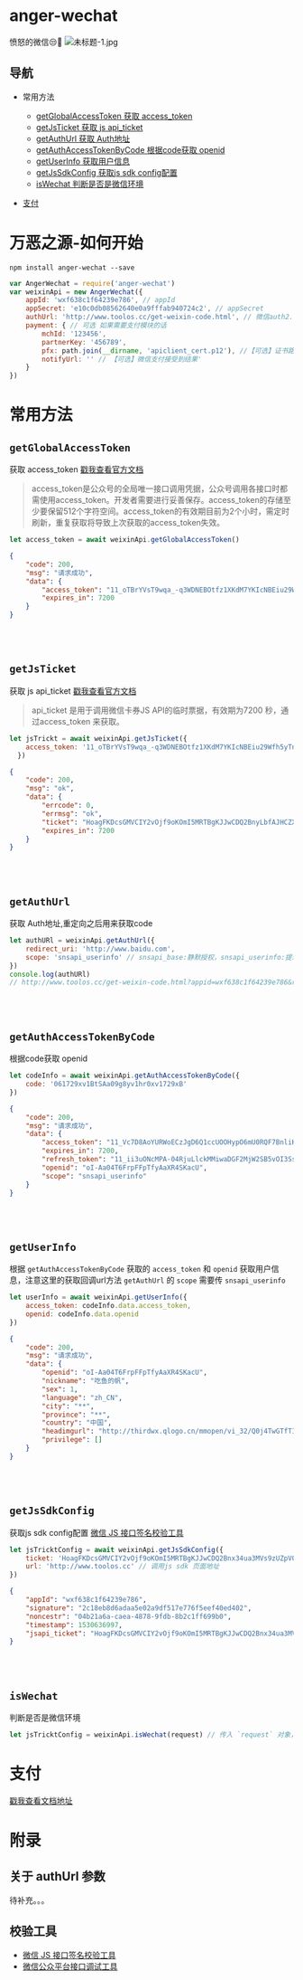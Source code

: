 # anger-wechat
愤怒的微信😒🐷
![未标题-1.jpg](https://i.loli.net/2018/07/03/5b3b089da8d52.jpg)

## 导航
* 常用方法
  * <a href="#getGlobalAccessToken">getGlobalAccessToken 获取 access_token</a>
  * <a href="#getJsTicket">getJsTicket 获取 js api_ticket</a>
  * <a href="#getAuthUrl">getAuthUrl 获取 Auth地址</a>
  * <a href="#getAuthAccessTokenByCode">getAuthAccessTokenByCode 根据code获取 openid</a>
  * <a href="#getUserInfo">getUserInfo 获取用户信息</a>
  * <a href="#getJsSdkConfig">getJsSdkConfig 获取js sdk config配置</a>
  * <a href="#isWechat">isWechat 判断是否是微信环境</a>
  
* <a href="https://github.com/Jon-Millent/anger-wechat/blob/master/pay.MD">支付</a>

# 万恶之源-如何开始
`npm install anger-wechat --save`

```javascript
var AngerWechat = require('anger-wechat')
var weixinApi = new AngerWechat({
    appId: 'wxf638c1f64239e786', // appId
    appSecret: 'e10c0db08562640e0a9fffab940724c2', // appSecret
    authUrl: 'http://www.toolos.cc/get-weixin-code.html', // 微信auth2.0授权公共页面
    payment: { // 可选 如果需要支付模块的话
        mchId: '123456',
        partnerKey: '456789',
        pfx: path.join(__dirname, 'apiclient_cert.p12'), //【可选】证书路径，不传大多接口掉不了
        notifyUrl: '' // 【可选】微信支付接受到结果'
    }
})
```
# 常用方法
## `getGlobalAccessToken`  
获取 access_token <a href="https://mp.weixin.qq.com/wiki?t=resource/res_main&id=mp1421140183">戳我查看官方文档</a>
> access_token是公众号的全局唯一接口调用凭据，公众号调用各接口时都需使用access_token。开发者需要进行妥善保存。access_token的存储至少要保留512个字符空间。access_token的有效期目前为2个小时，需定时刷新，重复获取将导致上次获取的access_token失效。

```js
let access_token = await weixinApi.getGlobalAccessToken()
```

```json
{ 
	"code": 200,
	"msg": "请求成功",
	"data": { 
		"access_token": "11_oTBrYVsT9wqa_-q3WDNEBOtfz1XKdM7YKIcNBEiu29Wfh5yTnlqaj5W0hMuxZ7C9FlY7CxD0RjR35V1ik1M3Nyi5QENcgFKhh0gYoBnAXEQ2oV93sVtO7IRqhh1kd9QLG8fwyA3vFRdifpJCOVLgAGAVCS",
		"expires_in": 7200 
	} 
}
```  
<br>
<br>


## `getJsTicket`   
获取 js api_ticket  <a href="https://mp.weixin.qq.com/wiki?t=resource/res_main&id=mp1421141115">戳我查看官方文档</a>
> api_ticket 是用于调用微信卡券JS API的临时票据，有效期为7200 秒，通过access_token 来获取。
```js
let jsTrickt = await weixinApi.getJsTicket({
    access_token: '11_oTBrYVsT9wqa_-q3WDNEBOtfz1XKdM7YKIcNBEiu29Wfh5yTnlqaj5W0hMuxZ7C9FlY7CxD0RjR35V1ik1M3Nyi5QENcgFKhh0gYoBnAXEQ2oV93sVtO7IRqhh1kd9QLG8fwyA3vFRdifpJCOVLgAGAVCS' // 以上一步获取到的access_token 获取 js api_ticket
  })
```

```json
{
	"code": 200,
	"msg": "ok",
	"data": {
		"errcode": 0,
		"errmsg": "ok",
		"ticket": "HoagFKDcsGMVCIY2vOjf9oKOmI5MRTBgKJJwCDQ2BnyLbfAJHCZXUIs992xQP246Nzp7LCNupv5Jablw8COZ_w",
		"expires_in": 7200
	}
}
```
<br>
<br>

## `getAuthUrl` 
获取 Auth地址,重定向之后用来获取code
```js
let authURl = weixinApi.getAuthUrl({
	redirect_uri: 'http://www.baidu.com',
	scope: 'snsapi_userinfo' // snsapi_base:静默授权，snsapi_userinfo:提示授权（可以后续获取用户信息）
})
console.log(authURl)
// http://www.toolos.cc/get-weixin-code.html?appid=wxf638c1f64239e786&redirect_uri=http://www.baidu.com&scope=snsapi_userinfo&state=STATE
```
<br>
<br>

## `getAuthAccessTokenByCode`   
根据code获取 openid 
```js
let codeInfo = await weixinApi.getAuthAccessTokenByCode({
    code: '061729xv1BtSAa09g8yv1hr0xv1729xB'
})
```
```json
{
	"code": 200,
	"msg": "请求成功",
	"data": {
		"access_token": "11_Vc7D8AoYURWoECzJgD6Q1ccUOOHypO6mU0RQF7BnliKKCY5arfVvl0h3PWURwpK7QFgPLfDkHLX-9Dif6BTntw",
		"expires_in": 7200,
		"refresh_token": "11_ii3uONcMPA-04RjuLlckMMiwaDGF2MjW2SB5vOI3Sshz39PAVn7kOyC80_pPmmRJxqbfJ3Rdw07WG154AeP83Q",
		"openid": "oI-Aa04T6FrpFFpTfyAaXR4SKacU",
		"scope": "snsapi_userinfo"
	}
}
```
<br>
<br>

## `getUserInfo`
根据 `getAuthAccessTokenByCode` 获取的 `access_token` 和 `openid` 获取用户信息，注意这里的获取回调url方法 `getAuthUrl` 的 `scope` 需要传 `snsapi_userinfo`
```js
let userInfo = await weixinApi.getUserInfo({
	access_token: codeInfo.data.access_token,
	openid: codeInfo.data.openid
})
```
```json
{
	"code": 200,
	"msg": "请求成功",
	"data": {
		"openid": "oI-Aa04T6FrpFFpTfyAaXR4SKacU",
		"nickname": "吃鱼的帆",
		"sex": 1,
		"language": "zh_CN",
		"city": "**",
		"province": "**",
		"country": "中国",
		"headimgurl": "http://thirdwx.qlogo.cn/mmopen/vi_32/Q0j4TwGTfTIS3x9dFdptD1s2ZZMTDCriaiaXiaDPtyZw3vfMmJLyQ8PU8laBv4MNnJh5c9QWtTQey0m4FYUPVEvAQ/132",
		"privilege": []
	}
}
```

<br>
<br>

## `getJsSdkConfig`
获取js sdk config配置 <a href="https://mp.weixin.qq.com/debug/cgi-bin/sandbox?t=jsapisign">微信 JS 接口签名校验工具</a>
```js
let jsTricktConfig = await weixinApi.getJsSdkConfig({
	ticket: 'HoagFKDcsGMVCIY2vOjf9oKOmI5MRTBgKJJwCDQ2Bnx34ua3MVs9zUZpV0wQPe8h83AwFSZQREHGgmuKpqvdsg',
	url: 'http://www.toolos.cc' // 调用js sdk 页面地址
})
```

```json
{
	"appId": "wxf638c1f64239e786",
	"signature": "2c18eb8d6adaa5e02a9df517e776f5eef40ed402",
	"noncestr": "04b21a6a-caea-4878-9fdb-8b2c1ff699b0",
	"timestamp": 1530636997,
	"jsapi_ticket": "HoagFKDcsGMVCIY2vOjf9oKOmI5MRTBgKJJwCDQ2Bnx34ua3MVs9zUZpV0wQPe8h83AwFSZQREHGgmuKpqvdsg"
}
```
<br>
<br>  

## `isWechat`
判断是否是微信环境
```js
let jsTricktConfig = weixinApi.isWechat(request) // 传入 `request` 对象，返回 true | false
```

# 支付
<a href="https://github.com/Jon-Millent/anger-wechat/blob/master/pay.MD">戳我查看文档地址</a>

# 附录

## 关于 authUrl 参数
待补充。。。

## 校验工具

* <a href="https://mp.weixin.qq.com/debug/cgi-bin/sandbox?t=jsapisign">微信 JS 接口签名校验工具</a>
* <a href="https://mp.weixin.qq.com/debug/">微信公众平台接口调试工具</a>

